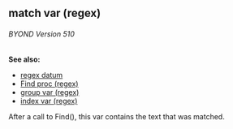 ## match var (regex) 
###### BYOND Version 510
**See also:**
*   [regex datum](/ref/regex.md) 
*   [Find proc (regex)](/ref/regex/proc/Find.md) 
*   [group var (regex)](/ref/regex/var/group.md) 
*   [index var (regex)](/ref/regex/var/index.md) 

After a call to Find(), this var contains the text that was
matched.